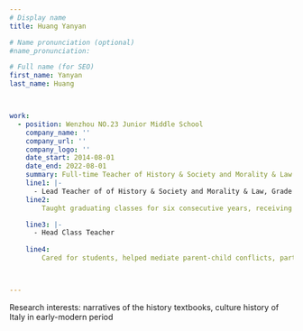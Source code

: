 ```yaml
---
# Display name
title: Huang Yanyan

# Name pronunciation (optional)
#name_pronunciation: 

# Full name (for SEO)
first_name: Yanyan
last_name: Huang



work:
  - position: Wenzhou NO.23 Junior Middle School
    company_name: ''
    company_url: ''
    company_logo: ''
    date_start: 2014-08-01
    date_end: 2022-08-01
    summary: Full-time Teacher of History & Society and Morality & Law
    line1: |-
      - Lead Teacher of of History & Society and Morality & Law, Grade 9
    line2:
        Taught graduating classes for six consecutive years, receiving recognition as an 'Outstanding Teacher.' Delivered two public lessons on the topics "Global Resource Issues" and "Addressing China's Resource Issues,"(organized by the Wenzhou Lucheng District Institute of Education Research) ；Classroom recording of the project "The Early Stage of Socialist Construction" was featured on the official national education platform "Xuexi Qiangguo."

    line3: |-
      - Head Class Teacher
      
    line4:
        Cared for students, helped mediate parent-child conflicts, particularly supporting a student who was a victim of domestic violence.    



---
```


Research interests: narratives of the history textbooks, culture history of Italy in early-modern period